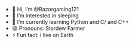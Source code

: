 - 👋 Hi, I’m @Razorgaming121
- 👀 I’m interested in sleeping
- 🌱 I’m currently learning Python and C/ and C++
- 😄 Pronouns: Stardew Farmer
- ⚡ Fun fact: I live on Earth

<!---
Razorgaming121/Razorgaming121 is a ✨ special ✨ repository because its `README.md` (this file) appears on your GitHub profile.
You can click the Preview link to take a look at your changes.
--->
